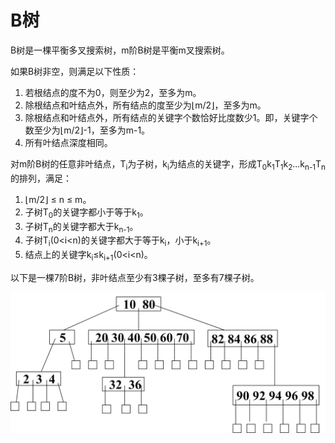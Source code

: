 # B树

B树是一棵平衡多叉搜索树，m阶B树是平衡m叉搜索树。

如果B树非空，则满足以下性质：
1. 若根结点的度不为0，则至少为2，至多为m。
2. 除根结点和叶结点外，所有结点的度至少为⌊m/2⌋，至多为m。
3. 除根结点和叶结点外，所有结点的关键字个数恰好比度数少1。即，关键字个数至少为⌊m/2⌋-1，至多为m-1。
4. 所有叶结点深度相同。

对m阶B树的任意非叶结点，T<sub>i</sub>为子树，k<sub>i</sub>为结点的关键字，形成T<sub>0</sub>k<sub>1</sub>T<sub>1</sub>k<sub>2</sub>...</sub>k<sub>n-1</sub>T<sub>n</sub>的排列，满足：
1. ⌊m/2⌋ ≤ n ≤ m。
2. 子树T<sub>0</sub>的关键字都小于等于k<sub>1</sub>。
3. 子树T<sub>n</sub>的关键字都大于k<sub>n-1</sub>。
4. 子树T<sub>i</sub>(0<i<n)的关键字都大于等于k<sub>i</sub>，小于k<sub>i+1</sub>。
5. 结点上的关键字k<sub>i</sub>≤k<sub>i+1</sub>(0<i<n)。

以下是一棵7阶B树，非叶结点至少有3棵子树，至多有7棵子树。

![](0.png)

